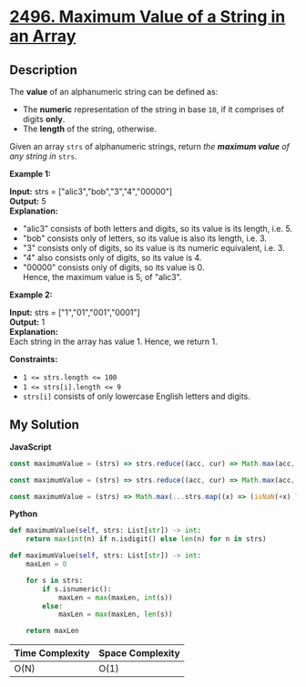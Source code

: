 # [2496. Maximum Value of a String in an Array](https://leetcode.com/problems/maximum-value-of-a-string-in-an-array)

## Description

The **value** of an alphanumeric string can be defined as:

- The **numeric** representation of the string in base `10`, if it comprises of digits **only**.
- The **length** of the string, otherwise.

Given an array `strs` of alphanumeric strings, return _the **maximum value** of any string in_ `strs`.

**Example 1:**

**Input:** strs = \["alic3","bob","3","4","00000"\]  
**Output:** 5  
**Explanation:**

- "alic3" consists of both letters and digits, so its value is its length, i.e. 5.
- "bob" consists only of letters, so its value is also its length, i.e. 3.
- "3" consists only of digits, so its value is its numeric equivalent, i.e. 3.
- "4" also consists only of digits, so its value is 4.
- "00000" consists only of digits, so its value is 0.  
  Hence, the maximum value is 5, of "alic3".

**Example 2:**

**Input:** strs = \["1","01","001","0001"\]  
**Output:** 1  
**Explanation:**  
Each string in the array has value 1. Hence, we return 1.

**Constraints:**

- `1 <= strs.length <= 100`
- `1 <= strs[i].length <= 9`
- `strs[i]` consists of only lowercase English letters and digits.

## My Solution

**JavaScript**

```js
const maximumValue = (strs) => strs.reduce((acc, cur) => Math.max(acc, isNaN(+cur) ? cur.length : +cur), 0);
```

```js
const maximumValue = (strs) => strs.reduce((acc, cur) => Math.max(acc, /^[0-9]*$/g.test(cur) ? +cur : cur.length), 0);
```

```js
const maximumValue = (strs) => Math.max(...strs.map((x) => (isNaN(+x) ? x.length : +x)));
```

**Python**

```py
def maximumValue(self, strs: List[str]) -> int:
    return max(int(n) if n.isdigit() else len(n) for n in strs)
```

```py
def maximumValue(self, strs: List[str]) -> int:
    maxLen = 0

    for s in strs:
        if s.isnumeric():
            maxLen = max(maxLen, int(s))
        else:
            maxLen = max(maxLen, len(s))

    return maxLen
```

| Time Complexity | Space Complexity |
| --------------- | ---------------- |
| O(N)            | O(1)             |
